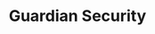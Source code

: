 ---
title: "Guardian Security"
url: /exeter/guardian-security-alphinbrook-road/
shop: Sicherheit
---